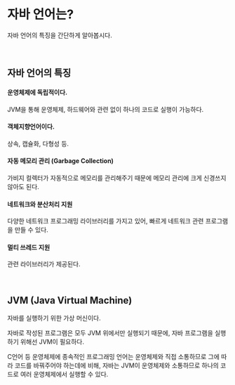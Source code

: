 # 자바 언어는?

자바 언어의 특징을 간단하게 알아봅시다.

<br>

## 자바 언어의 특징

#### 운영체제에 독립적이다.

JVM을 통해 운영체제, 하드웨어와 관련 없이 하나의 코드로 실행이 가능하다.

#### 객체지향언어이다.

상속, 캡슐화, 다형성 등.

#### 자동 메모리 관리 (Garbage Collection)

가비지 컬렉터가 자동적으로 메모리를 관리해주기 때문에 메모리 관리에 크게 신경쓰지 않아도 된다.

#### 네트워크와 분산처리 지원

다양한 네트워크 프로그래밍 라이브러리를 가지고 있어, 빠르게 네트워크 관련 프로그램을 만들 수 있다.

#### 멀티 쓰레드 지원

관련 라이브러리가 제공된다.

<br>

## JVM (Java Virtual Machine)

자바를 실행하기 위한 가상 머신이다.

자바로 작성된 프로그램은 모두 JVM 위에서만 실행되기 때문에, 자바 프로그램을 실행하기 위해선 JVM이 필요하다.

C언어 등 운영체제에 종속적인 프로그래밍 언어는 운영체제와 직접 소통하므로 그에 따라 코드를 바꿔주어야 하는데에 비해, 자바는 JVM이 운영체제와 소통하므로 하나의 코드로 여러 운영체제에서 실행할 수 있다.